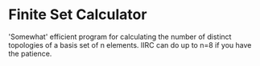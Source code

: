# Finite Set Calculator

'Somewhat' efficient program for calculating the number of distinct topologies of a basis set of n elements.
IIRC can do up to n=8 if you have the patience.